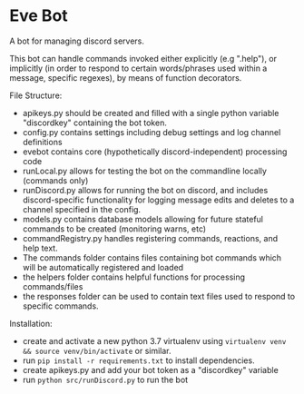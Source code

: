# Eve Bot 

A bot for managing discord servers.

This bot can handle commands invoked either explicitly (e.g ".help"), or implicitly (in order to respond 
to certain words/phrases used within a message, specific regexes), by means of function decorators.

File Structure:
- apikeys.py should be created and filled with a single python variable "discordkey" containing the bot token.
- config.py contains settings including debug settings and log channel definitions
- evebot contains core (hypothetically discord-independent) processing code
- runLocal.py allows for testing the bot on the commandline locally (commands only)
- runDiscord.py allows for running the bot on discord, and includes discord-specific functionality for logging message 
  edits and deletes to a channel specified in the config.
- models.py contains database models allowing for future stateful commands to be created (monitoring warns, etc)
- commandRegistry.py handles registering commands, reactions, and help text.
- The commands folder contains files containing bot commands which will be automatically registered and loaded
- the helpers folder contains helpful functions for processing commands/files
- the responses folder can be used to contain text files used to respond to specific commands.

Installation:
- create and activate a new python 3.7 virtualenv using `virtualenv venv && source venv/bin/activate` or similar.
- run `pip install -r requirements.txt` to install dependencies.
- create apikeys.py and add your bot token as a "discordkey" variable
- run `python src/runDiscord.py` to run the bot
